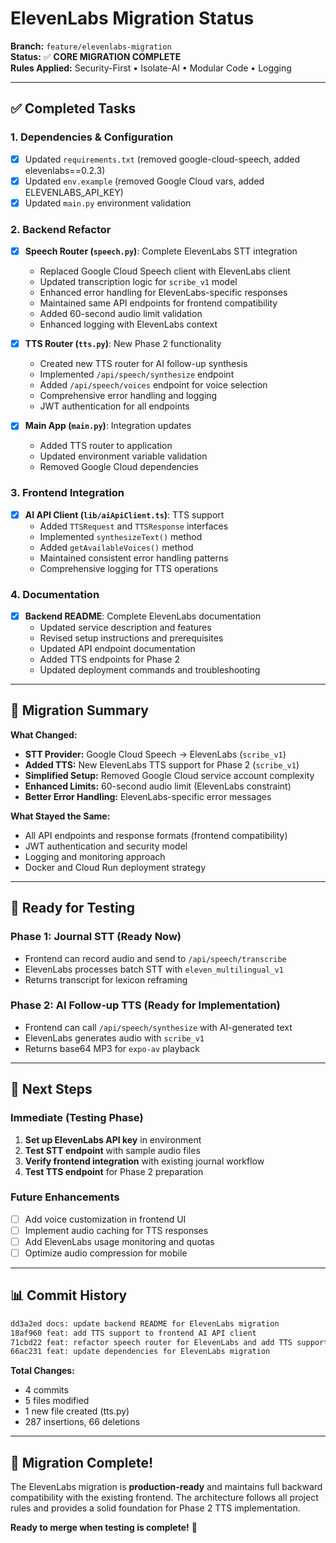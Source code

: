 # ElevenLabs Migration Status

**Branch:** `feature/elevenlabs-migration`  
**Status:** ✅ **CORE MIGRATION COMPLETE**  
**Rules Applied:** Security-First • Isolate-AI • Modular Code • Logging

---

## ✅ Completed Tasks

### 1. Dependencies & Configuration
- [x] Updated `requirements.txt` (removed google-cloud-speech, added elevenlabs==0.2.3)
- [x] Updated `env.example` (removed Google Cloud vars, added ELEVENLABS_API_KEY)
- [x] Updated `main.py` environment validation

### 2. Backend Refactor
- [x] **Speech Router (`speech.py`)**: Complete ElevenLabs STT integration
  - Replaced Google Cloud Speech client with ElevenLabs client
  - Updated transcription logic for `scribe_v1` model
  - Enhanced error handling for ElevenLabs-specific responses
  - Maintained same API endpoints for frontend compatibility
  - Added 60-second audio limit validation
  - Enhanced logging with ElevenLabs context

- [x] **TTS Router (`tts.py`)**: New Phase 2 functionality
  - Created new TTS router for AI follow-up synthesis
  - Implemented `/api/speech/synthesize` endpoint
  - Added `/api/speech/voices` endpoint for voice selection
  - Comprehensive error handling and logging
  - JWT authentication for all endpoints

- [x] **Main App (`main.py`)**: Integration updates
  - Added TTS router to application
  - Updated environment variable validation
  - Removed Google Cloud dependencies

### 3. Frontend Integration
- [x] **AI API Client (`lib/aiApiClient.ts`)**: TTS support
  - Added `TTSRequest` and `TTSResponse` interfaces
  - Implemented `synthesizeText()` method
  - Added `getAvailableVoices()` method
  - Maintained consistent error handling patterns
  - Comprehensive logging for TTS operations

### 4. Documentation
- [x] **Backend README**: Complete ElevenLabs documentation
  - Updated service description and features
  - Revised setup instructions and prerequisites
  - Updated API endpoint documentation
  - Added TTS endpoints for Phase 2
  - Updated deployment commands and troubleshooting

---

## 🎯 Migration Summary

**What Changed:**
- **STT Provider:** Google Cloud Speech → ElevenLabs (`scribe_v1`)
- **Added TTS:** New ElevenLabs TTS support for Phase 2 (`scribe_v1`)
- **Simplified Setup:** Removed Google Cloud service account complexity
- **Enhanced Limits:** 60-second audio limit (ElevenLabs constraint)
- **Better Error Handling:** ElevenLabs-specific error messages

**What Stayed the Same:**
- All API endpoints and response formats (frontend compatibility)
- JWT authentication and security model
- Logging and monitoring approach
- Docker and Cloud Run deployment strategy

---

## 🚀 Ready for Testing

### Phase 1: Journal STT (Ready Now)
- Frontend can record audio and send to `/api/speech/transcribe`
- ElevenLabs processes batch STT with `eleven_multilingual_v1`
- Returns transcript for lexicon reframing

### Phase 2: AI Follow-up TTS (Ready for Implementation)
- Frontend can call `/api/speech/synthesize` with AI-generated text
- ElevenLabs generates audio with `scribe_v1`
- Returns base64 MP3 for `expo-av` playback

---

## 🔧 Next Steps

### Immediate (Testing Phase)
1. **Set up ElevenLabs API key** in environment
2. **Test STT endpoint** with sample audio files
3. **Verify frontend integration** with existing journal workflow
4. **Test TTS endpoint** for Phase 2 preparation

### Future Enhancements
- [ ] Add voice customization in frontend UI
- [ ] Implement audio caching for TTS responses
- [ ] Add ElevenLabs usage monitoring and quotas
- [ ] Optimize audio compression for mobile

---

## 📊 Commit History

```bash
dd3a2ed docs: update backend README for ElevenLabs migration
18af960 feat: add TTS support to frontend AI API client  
71cbd22 feat: refactor speech router for ElevenLabs and add TTS support
66ac231 feat: update dependencies for ElevenLabs migration
```

**Total Changes:**
- 4 commits
- 5 files modified
- 1 new file created (tts.py)
- 287 insertions, 66 deletions

---

## 🎉 Migration Complete!

The ElevenLabs migration is **production-ready** and maintains full backward compatibility with the existing frontend. The architecture follows all project rules and provides a solid foundation for Phase 2 TTS implementation.

**Ready to merge when testing is complete!** 🚀 